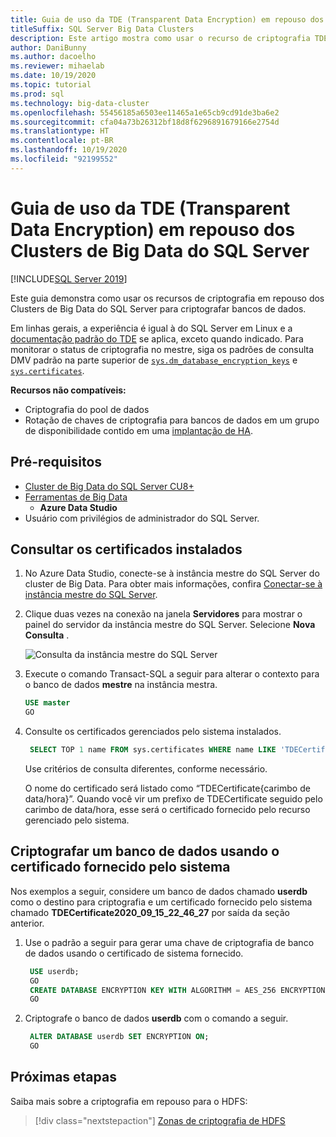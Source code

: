 ```yaml
---
title: Guia de uso da TDE (Transparent Data Encryption) em repouso dos Clusters de Big Data do SQL Server
titleSuffix: SQL Server Big Data Clusters
description: Este artigo mostra como usar o recurso de criptografia TDE em repouso do SQL Server do BDC
author: DaniBunny
ms.author: dacoelho
ms.reviewer: mihaelab
ms.date: 10/19/2020
ms.topic: tutorial
ms.prod: sql
ms.technology: big-data-cluster
ms.openlocfilehash: 55456185a6503ee11465a1e65cb9cd91de3ba6e2
ms.sourcegitcommit: cfa04a73b26312bf18d8f6296891679166e2754d
ms.translationtype: HT
ms.contentlocale: pt-BR
ms.lasthandoff: 10/19/2020
ms.locfileid: "92199552"
---
```

# <a name="sql-server-big-data-clusters-transparent-data-encryption-tde-at-rest-usage-guide"></a>Guia de uso da TDE (Transparent Data Encryption) em repouso dos Clusters de Big Data do SQL Server

[!INCLUDE[SQL Server 2019](../includes/applies-to-version/sqlserver2019.md)]

Este guia demonstra como usar os recursos de criptografia em repouso dos Clusters de Big Data do SQL Server para criptografar bancos de dados.

Em linhas gerais, a experiência é igual à do SQL Server em Linux e a [documentação padrão do TDE](../relational-databases/security/encryption/transparent-data-encryption.md) se aplica, exceto quando indicado. Para monitorar o status de criptografia no mestre, siga os padrões de consulta DMV padrão na parte superior de [`sys.dm_database_encryption_keys`](../relational-databases/system-dynamic-management-views/sys-dm-database-encryption-keys-transact-sql.md) e [`sys.certificates`](../relational-databases/system-catalog-views/sys-certificates-transact-sql.md).

__Recursos não compatíveis:__
* Criptografia do pool de dados
* Rotação de chaves de criptografia para bancos de dados em um grupo de disponibilidade contido em uma [implantação de HA](deployment-high-availability.md).


## <a name="prerequisites"></a><a id="prereqs"></a> Pré-requisitos

- [Cluster de Big Data do SQL Server CU8+](release-notes-big-data-cluster.md)
- [Ferramentas de Big Data](deploy-big-data-tools.md)
   - **Azure Data Studio**
- Usuário com privilégios de administrador do SQL Server.

## <a name="query-the-installed-certificates"></a>Consultar os certificados instalados

1. No Azure Data Studio, conecte-se à instância mestre do SQL Server do cluster de Big Data. Para obter mais informações, confira [Conectar-se à instância mestre do SQL Server](connect-to-big-data-cluster.md#master).

1. Clique duas vezes na conexão na janela **Servidores** para mostrar o painel do servidor da instância mestre do SQL Server. Selecione **Nova Consulta** .

   ![Consulta da instância mestre do SQL Server](./media/tutorial-data-pool-ingest-sql/sql-server-master-instance-query.png)

1. Execute o comando Transact-SQL a seguir para alterar o contexto para o banco de dados **mestre** na instância mestra.

   ```sql
   USE master
   GO
   ```

1. Consulte os certificados gerenciados pelo sistema instalados. 

   ```sql
    SELECT TOP 1 name FROM sys.certificates WHERE name LIKE 'TDECertificate%' ORDER BY name DESC
   ```

    Use critérios de consulta diferentes, conforme necessário.

    O nome do certificado será listado como “TDECertificate{carimbo de data/hora}”. Quando você vir um prefixo de TDECertificate seguido pelo carimbo de data/hora, esse será o certificado fornecido pelo recurso gerenciado pelo sistema.

## <a name="encrypt-a-database-using-the-system-provided-certificate"></a>Criptografar um banco de dados usando o certificado fornecido pelo sistema

Nos exemplos a seguir, considere um banco de dados chamado __userdb__ como o destino para criptografia e um certificado fornecido pelo sistema chamado __TDECertificate2020_09_15_22_46_27__ por saída da seção anterior.

1. Use o padrão a seguir para gerar uma chave de criptografia de banco de dados usando o certificado de sistema fornecido.

   ```sql
    USE userdb; 
    GO
    CREATE DATABASE ENCRYPTION KEY WITH ALGORITHM = AES_256 ENCRYPTION BY SERVER CERTIFICATE TDECertificate2020_09_15_22_46_27;
    GO
   ```

1. Criptografe o banco de dados __userdb__ com o comando a seguir.

   ```sql
    ALTER DATABASE userdb SET ENCRYPTION ON;
    GO
   ```

## <a name="next-steps"></a>Próximas etapas

Saiba mais sobre a criptografia em repouso para o HDFS:
> [!div class="nextstepaction"]
> [Zonas de criptografia de HDFS](encryption-at-rest-hdfs-encryption-zones.md)
